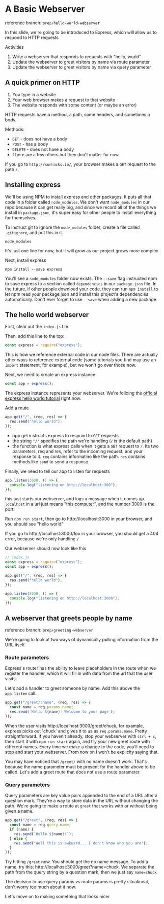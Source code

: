 # A Basic Webserver

reference branch: `prep/hello-world-webserver`

In this slide, we're going to be introduced to Express, which will allow us to respond to HTTP requests

Activities

1. Write a webserver that responds to requests with "hello, world"
2. Update the webserver to greet visitors by name via route parameter
3. Update the webserver to greet visitors by name via query parameter

## A quick primer on HTTP

1. You type in a website
2. Your web browser makes a request to that website
3. The website responds with some content (or maybe an error)

HTTP requests have a method, a path, some headers, and sometimes a body.

Methods:

- `GET` - does not have a body
- `POST` - has a body
- `DELETE` - does not have a body
- There are a few others but they don't matter for now

If you go to `http://sunhacks.io/`, your browser makes a `GET` request to the path `/`.

## Installing express

We'll be using NPM to install express and other packages. It puts all that code in a folder called `node_modules`. We don't want `node_modules` in our repo because it can get really big, and since we record all of the things we install in `package.json`, it's super easy for other people to install everything for themselves.

To instruct git to ignore the `node_modules` folder, create a file called `.gitignore`, and put this in it.

```
node_modules
```

It's just one line for now, but it will grow as our project grows more complex.

Next, install express

```
npm install --save express
```

You'll see a `node_modules` folder now exists. The `--save` flag instructed npm to save express to a section called `dependencies` in our `package.json` file. In the future, if other people download your code, they can run `npm install` to let npm read your package.json and install this project's dependencies automatically. Don't ever forget to use `--save` when adding a new package.

## The hello world webserver

First, clear out the `index.js` file.

Then, add this line to the top:

```js
const express = require("express");
```

This is how we reference external code in our node files. There are actually other ways to reference external code (some tutorials you find may use an `import` statement, for example), but we won't go over those now.

Next, we need to create an express instance

```js
const app = express();
```

The express instance represents your webserver. We're folloing the [official express hello world tutorial](https://expressjs.com/en/starter/hello-world.html) right now.

Add a route

```javascript
app.get("/", (req, res) => {
  res.send("hello world");
});
```

- app.get instructs express to respond to `GET` requests
- the string `"/"` specifies the path we're handling (`/` is the default path)
- the function is what express calls when it gets a `GET` request to `/`. Its two parameters, req and res, refer to the incoming request, and your response to it. `req` contains informatino like the path. `res` contains methods like `send` to send a response

Finally, we need to tell our app to listen for requests

```javascript
app.listen(3000, () => {
  console.log("listening on http://localhost:300");
});
```

this just starts our webserver, and logs a message when it comes up. `localhost` in a url just means "this computer", and the number 3000 is the port.

Run `npm run start`, then go to http://localhost:3000 in your browser, and you should see "hello world"

If you go to http://localhost:3000/foo in your browser, you should get a 404 error, because we're only handling `/`

Our webserver should now look like this

```javascript
// index.js
const express = require("express");
const app = express();

app.get("/", (req, res) => {
  res.send("hello world");
});

app.listen(3000, () => {
  console.log("listening on http://localhost:3000");
});
```

## A webserver that greets people by name

reference branch: `prep/greeting-webserver`

We're going to look at two ways of dynamically pulling information from the URL itself.

### Route parameters

Express's router has the ability to leave placeholders in the route when we register the handler, which it will fill in with data from the url that the user visits.

Let's add a handler to greet someone by name. Add this above the `app.listen` call.

```javascript
app.get("/greet/:name", (req, res) => {
  const name = req.params.name;
  res.send(`Hello ${name}! Welcome to your page`);
});
```

When the user visits http://localhost:3000/greet/chuck, for example, express picks out 'chuck' and gives it to us as `req.params.name`. Pretty straightforward. If you haven't already, stop your webserver with `ctrl + c`, then start it with `npm run start` again, and try your new greet route with different names. Every time we make a change to the code, you'll need to stop and start your webserver. From now on I won't be explicity saying that.

You may have noticed that `/greet/` with no name doesn't work. That's because the name parameter must be present for the handler above to be called. Let's add a greet route that does not use a route parameter.

### Query parameters

Query parameters are key value pairs appended to the end of a URL after a question mark. They're a way to store data in the URL without changing the path. We're going to make a route at `greet` that works with or without being given a name.

```javascript
app.get("/greet", (req, res) => {
  const name = req.query.name;
  if (name) {
    res.send(`Hello ${name}!`);
  } else {
    res.send("Well this is awkward... I don't know who you are");
  }
});
```

Try hitting `/greet` now. You should get the no name message. To add a name, try this: http://localhost:3000/greet?name=chuck. We separate the path from the query string by a question mark, then we just say `name=chuck`

The decision to use query params vs route params is pretty situational, don't worry too much about it now.

Let's move on to making something that looks nicer
